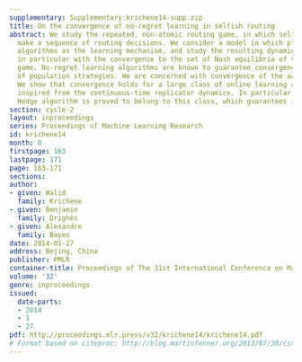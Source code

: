 ```yaml
---
supplementary: Supplementary:krichene14-supp.zip
title: On the convergence of no-regret learning in selfish routing
abstract: We study the repeated, non-atomic routing game, in which selfish players
  make a sequence of routing decisions. We consider a model in which players use regret-minimizing
  algorithms as the learning mechanism, and study the resulting dynamics. We are concerned
  in particular with the convergence to the set of Nash equilibria of the routing
  game. No-regret learning algorithms are known to guarantee convergence of a subsequence
  of population strategies. We are concerned with convergence of the actual sequence.
  We show that convergence holds for a large class of online learning algorithms,
  inspired from the continuous-time replicator dynamics. In particular, the discounted
  Hedge algorithm is proved to belong to this class, which guarantees its convergence.
section: cycle-2
layout: inproceedings
series: Proceedings of Machine Learning Research
id: krichene14
month: 0
firstpage: 163
lastpage: 171
page: 163-171
sections: 
author:
- given: Walid
  family: Krichene
- given: Benjamin
  family: Drighès
- given: Alexandre
  family: Bayen
date: 2014-01-27
address: Bejing, China
publisher: PMLR
container-title: Proceedings of The 31st International Conference on Machine Learning
volume: '32'
genre: inproceedings
issued:
  date-parts:
  - 2014
  - 1
  - 27
pdf: http://proceedings.mlr.press/v32/krichene14/krichene14.pdf
# Format based on citeproc: http://blog.martinfenner.org/2013/07/30/citeproc-yaml-for-bibliographies/
---
```

